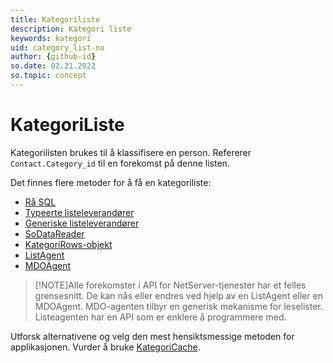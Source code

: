 ```yaml
---
title: Kategoriliste
description: Kategori liste
keywords: kategori
uid: category_list-no
author: {github-id}
so.date: 02.21.2022
so.topic: concept
---
```


# KategoriListe

Kategorilisten brukes til å klassifisere en person. Refererer `Contact.Category_id` til en forekomst på denne listen.

Det finnes flere metoder for å få en kategoriliste:

* [Rå SQL][7]
* [Typeerte listeleverandører][1]
* [Generiske listeleverandører][2]
* [SoDataReader][3]
* [KategoriRows-objekt][4]
* [ListAgent][5]
* [MDOAgent][6]

> [!NOTE]Alle forekomster i API for NetServer-tjenester har et felles grensesnitt. De kan nås eller endres ved hjelp av en ListAgent eller en MDOAgent. MDO-agenten tilbyr en generisk mekanisme for leselister. Listeagenten har en API som er enklere å programmere med.
> 
Utforsk alternativene og velg den mest hensiktsmessige metoden for applikasjonen. Vurder å bruke [KategoriCache][8].

<!-- Referenced links -->
[1]: howto/entity/get-catlist-typed-provider.md
[2]: howto/entity/get-catlist-generic-provider.md
[3]: howto/osql/get-catlist-sodatareader.md
[4]: howto/row/get-catlist-categoryrows.md
[5]: howto/services/get-catlist-listagent.md
[6]: howto/services/get-catlist-mdoagent.md
[7]: howto/sql/get-catlist-sql.md
[8]: ../api/caching/category-cache.md
